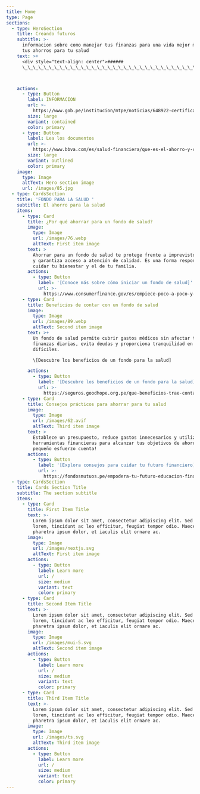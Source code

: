 ```yaml
---
title: Home
type: Page
sections:
  - type: HeroSection
    title: Creando futuros
    subtitle: >-
      informacion sobre como manejar tus finanzas para una vida mejor manejando
      tus ahorros para tu salud 
    text: >+
      <div style="text-align: center">######
      \_\_\_\_\_\_\_\_\_\_\_\_\_\_\_\_\_\_\_\_\_\_\_\_\_\_\_\_\_\_\_\_\_\_\_\_\_\_\_\_\_\_\_\_\_\_\_\_\_\_\_\_\_\_\_\_\_\_\_\_\_\_\_\_\_\_\_\_\_\_\_\_\_\_\_\_\_\_\_\_\_\_\_\_\_\_\_\_\_\_\_\_\_\_\_\_\_\_\_</div>



    actions:
      - type: Button
        label: INFORMACION
        url: >-
          https://www.gob.pe/institucion/mtpe/noticias/648922-certificado-unico-laboral-del-mtpe-permitiria-un-ahorro-de-s-300-millones-a-los-ciudadanos
        size: large
        variant: contained
        color: primary
      - type: Button
        label: Lea los documentos
        url: >-
          https://www.bbva.com/es/salud-financiera/que-es-el-ahorro-y-como-ahorrar-mejor-con-estos-consejos/
        size: large
        variant: outlined
        color: primary
    image:
      type: Image
      altText: Hero section image
      url: /images/85.jpg
  - type: CardsSection
    title: 'FONDO PARA LA SALUD '
    subtitle: El ahorro para la salud
    items:
      - type: Card
        title: ¿Por qué ahorrar para un fondo de salud?
        image:
          type: Image
          url: /images/76.webp
          altText: First item image
        text: >
          Ahorrar para un fondo de salud te protege frente a imprevistos médicos
          y garantiza acceso a atención de calidad. Es una forma responsable de
          cuidar tu bienestar y el de tu familia.
        actions:
          - type: Button
            label: '[Conoce más sobre cómo iniciar un fondo de salud]'
            url: >-
              https://www.consumerfinance.gov/es/empiece-poco-a-poco-y-ahorre/guia-para-hacer-un-fondo-de-emergencia/
      - type: Card
        title: Beneficios de contar con un fondo de salud
        image:
          type: Image
          url: /images/89.webp
          altText: Second item image
        text: >+
          Un fondo de salud permite cubrir gastos médicos sin afectar tus
          finanzas diarias, evita deudas y proporciona tranquilidad en momentos
          difíciles.

          \[Descubre los beneficios de un fondo para la salud]

        actions:
          - type: Button
            label: '[Descubre los beneficios de un fondo para la salud]'
            url: >-
              https://seguros.goodhope.org.pe/que-beneficios-trae-contar-con-un-seguro-de-salud/
      - type: Card
        title: Consejos prácticos para ahorrar para tu salud
        image:
          type: Image
          url: /images/62.avif
          altText: Third item image
        text: >
          Establece un presupuesto, reduce gastos innecesarios y utiliza
          herramientas financieras para alcanzar tus objetivos de ahorro. ¡Cada
          pequeño esfuerzo cuenta!
        actions:
          - type: Button
            label: '[Explora consejos para cuidar tu futuro financiero]'
            url: >-
              https://fondosmutuos.pe/empodera-tu-futuro-educacion-financiera-esencial-para-jovenes/
  - type: CardsSection
    title: Cards Section Title
    subtitle: The section subtitle
    items:
      - type: Card
        title: First Item Title
        text: >-
          Lorem ipsum dolor sit amet, consectetur adipiscing elit. Sed ante
          lorem, tincidunt ac leo efficitur, feugiat tempor odio. Maecenas
          pharetra ipsum dolor, et iaculis elit ornare ac.
        image:
          type: Image
          url: /images/nextjs.svg
          altText: First item image
        actions:
          - type: Button
            label: Learn more
            url: /
            size: medium
            variant: text
            color: primary
      - type: Card
        title: Second Item Title
        text: >-
          Lorem ipsum dolor sit amet, consectetur adipiscing elit. Sed ante
          lorem, tincidunt ac leo efficitur, feugiat tempor odio. Maecenas
          pharetra ipsum dolor, et iaculis elit ornare ac.
        image:
          type: Image
          url: /images/mui-5.svg
          altText: Second item image
        actions:
          - type: Button
            label: Learn more
            url: /
            size: medium
            variant: text
            color: primary
      - type: Card
        title: Third Item Title
        text: >-
          Lorem ipsum dolor sit amet, consectetur adipiscing elit. Sed ante
          lorem, tincidunt ac leo efficitur, feugiat tempor odio. Maecenas
          pharetra ipsum dolor, et iaculis elit ornare ac.
        image:
          type: Image
          url: /images/ts.svg
          altText: Third item image
        actions:
          - type: Button
            label: Learn more
            url: /
            size: medium
            variant: text
            color: primary
---
```

